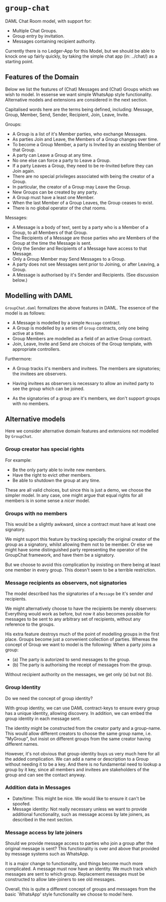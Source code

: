 
# `group-chat`

DAML Chat Room model, with support for:

- Multiple Chat Groups.
- Group entry by invitation.
- Messages containing recipient authority.

Currently there is no Ledger-App for this Model, but we should be able to knock one up fairly quickly, by taking the simple chat app (in: ../chat/) as a starting point.


## Features of the Domain

Below we list the features of (Chat) Messages and (Chat) Groups which we wish to model.
In essense we want simple WhatsApp style functionality.
Alternative models and extensions are considered in the next section.

Capitalised words here are the terms being defined, including: Message, Group, Member, Send, Sender, Recipient, Join, Leave, Invite.

Groups:

- A Group is a list of it's Member parties, who exchange Messages.
- As parties Join and Leave, the Members of a Group changes over time.
- To become a Group Member, a party is Invited by an existing Member of that Group.
- A party can Leave a Group at any time.
- No one else can force a party to Leave a Group.
- If a party Leaves a Group, they need to be re-Invited before they can Join again.
- There are no special privileges associated with being the creator of a Group.
- In particular, the creator of a Group may Leave the Group.
- New Groups can be created by any party.
- A Group must have a least one Member.
- When the last Member of a Group Leaves, the Group ceases to exist.
- There is no global operator of the chat rooms.

Messages:

- A Message is a body of text, sent by a party who is a Member of a Group, to all Members of that Group.
- The Recipients of a Message are those parties who are Members of the Group at the time the Message is sent.
- Only the Sender and Recipients of a Message have access to that Message.
- Only a Group Member may Send Messages to a Group.
- A party does not see Messages sent prior to Joining, or after Leaving, a Group.
- A Message is authorised by it's Sender and Recipients. (See discussion below.)


## Modelling with DAML

`GroupChat.daml` formalizes the above features in DAML. The essence of the model is as follows:

- A Message is modelled by a simple `Message` contract.
- A Group is modelled by a series of `Group` contracts, only one being active at a time.
- Group Members are modelled as a field of an active Group contract.
- Join, Leave, Invite and Send are choices of the Group template, with appropriate controllers.

Furthermore:

- A Group tracks it's members and invitees. The members are signatories; the invitees are observers.

- Having invitees as observers is necessary to allow an invited party to see the group which can be joined.

- As the signatories of a group are it's members, we don't support groups with no members.



## Alternative models

Here we consider alternative domain features and extensions not modelled by `GroupChat`.


### Group creator has special rights

For example:

- Be the only party able to invite new members.
- Have the right to evict other members.
- Be able to shutdown the group at any time.

These are all valid choices, but since this is just a demo, we choose the simpler model. In any case, one might argue that equal rights for all members is in some sense a *nicer* model.


### Groups with no members

This would be a slightly awkward, since a contract must have at least one signatory.

We might suport this feature by tracking specially the original creator of the group as a signatory, whilst allowing them not to be member.
Or else we might have some distinguished party representing the operator of the GroupChat framework, and have them be a signatory.

But we choose to avoid this complication by insisting on there being at least one member in every group. This doesn't seem to be a terrible restriction.


### Message recipients as observers, not signatories

The model described has the signatories of a `Message` be it's sender *and* recipients.

We might alternatively choose to have the recipients be merely observers: Everything would work as before, but now it also becomes possible for messages to be sent to any arbitrary set of recipients, without any reference to the groups.

His extra feature destroys much of the point of modelling groups in the first place. Groups become just a convenient collection of parties. Whereas the concept of Group we want to model is the following: When a party joins a group:

- (a) The party is autorized to send messages to the group.
- (b) The party is authorising the receipt of messages from the group.

Without recipient authority on the messages, we get only (a) but not (b).


### Group Identity

Do we need the concept of group identity?

With group identity, we can use DAML contract-keys to ensure every group has a unique identity, allowing discovery.
In addition, we can embed the group identity in each message sent.

The identity might be constructed from the creator party and a group-name.
This would allow different creators to choose the same group name, i.e. "MyGroup", but insist on
different groups from the same creator having different names.

However, it's not obvious that group-identity buys us very much here for all the added complication.
We can add a name or description to a Group without needing it to be a key.
And there is no fundamental need to lookup a group by it key, since all members and invitees are stakeholders of the group and can see the contact anyway.


### Addition data in Messages

- Date/time: This might be nice. We would like to ensure it can't be spoofed.
- Message identity: Not really necessary unless we want to provide additional functionality, such as message access by late joiners, as described in the next section.


### Message access by late joiners

Should we provide message access to parties who join a group after the original message is sent?
This functionality is over and above that provided by message systems such as WhatsApp.

It is a major change to functionality, and things become much more complicated.
A message must now have an identity.
We much track which messages are sent to which group.
Replacement messages must be constructed to allow late-joiners to see old messages.

Overall, this is quite a different concept of groups and messages from the basic `WhatsApp' style functionality we choose to model here.
